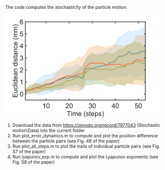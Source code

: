 The code computes the stochasticity of the particle motion.

<img src="Stochastic_motion.png" width="500" /> 

1. Download the data from https://zenodo.org/record/7977043 (Stochastic motion\Data) into the current folder
2. Run plot_error_dynamics.m to compute and plot the position difference between the particle pairs (see Fig. 4B of the paper)
3. Run plot_all_steps.m to plot the trails of individual particle pairs (see Fig. S7 of the paper)
4. Run lyapunov_exp.m to compute and plot the Lyapunov exponents (see Fig. S8 of the paper)

